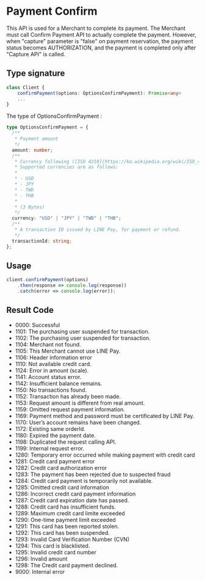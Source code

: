# Payment Confirm

This API is used for a Merchant to complete its payment. The Merchant must call Confirm Payment API to actually complete the payment. However, when "capture" parameter is "false" on payment reservation, the payment status becomes AUTHORIZATION, and the payment is completed only after "Capture API" is called.

## Type signature

```typescript
class Client {
    confirmPayment(options: OptionsConfirmPayment): Promise<any>
    ...
}
```

The type of OptionsConfirmPayment :
```typescript
type OptionsConfirmPayment = {
  /**
   * Payment amount
   */
  amount: number;
  /**
   * Currency following ([ISO 4218](https://ko.wikipedia.org/wiki/ISO_4217))
   * Supported currencies are as follows:
   *
   * - USD
   * - JPY
   * - TWD
   * - THB
   *
   * (3 Bytes)
   */
  currency: "USD" | "JPY" | "TWD" | "THB";
  /**
   * A transaction ID issued by LINE Pay, for payment or refund.
   */
  transactionId: string;
};
```

## Usage

```js
client.confirmPayment(options)
    .then(response => console.log(response))
    .catch(error => console.log(error));
```

## Result Code

* 0000: Successful
* 1101: The purchasing user suspended for transaction. 
* 1102: The purchasing user suspended for transaction. 
* 1104: Merchant not found.
* 1105: This Merchant cannot use LINE Pay.
* 1106: Header information error
* 1110: Not available credit card.
* 1124: Error in amount (scale).
* 1141: Account status error.
* 1142: Insufficient balance remains.
* 1150: No transactions found.
* 1152: Transaction has already been made.
* 1153: Request amount is different from real amount.
* 1159: Omitted request payment information.
* 1169: Payment method and password must be certificated by LINE Pay.
* 1170: User’s account remains have been changed.
* 1172: Existing same orderId.
* 1180: Expired the payment date.
* 1198: Duplicated the request calling API.
* 1199: Internal request error.
* 1280: Temporary error occurred while making payment with credit card
* 1281: Credit card payment error
* 1282: Credit card authorization error
* 1283: The payment has been rejected due to suspected fraud
* 1284: Credit card payment is temporarily not available.
* 1285: Omitted credit card information
* 1286: Incorrect credit card payment information
* 1287: Credit card expiration date has passed.
* 1288: Credit card has insufficient funds.
* 1289: Maximum credit card limite exceeded
* 1290: One-time payment limit exceeded
* 1291: This card has been reported stolen.
* 1292: This card has been suspended.
* 1293: Invalid Card Verification Number (CVN)
* 1294: This card is blacklisted.
* 1295: Invalid credit card number
* 1296: Invalid amount
* 1298: The Credit card payment declined.
* 9000: Internal error

